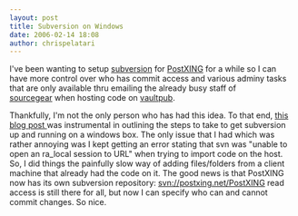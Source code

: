 ```yaml
---
layout: post
title: Subversion on Windows
date: 2006-02-14 18:08
author: chrispelatari
---
```


<p>I've been wanting to setup <a href="http://subversion.tigris.org">subversion</a> for <a href="http://postxing.net">PostXING</a> for a while so I can have more 
control over who has commit access and various adminy tasks that are only 
available thru emailing the already busy staff of <a href="http://sourcegear.com">sourcegear</a> when hosting code on <a href="http://vaultpub.sourcegear.com">vaultpub</a>.</p>
<p>Thankfully, I'm not the only person who has had this idea. To that end, <a href="http://blogs.clearscreen.com/migs/archive/2005/01/21/824.aspx">this blog 
post </a>was instrumental in outlining the steps to take to get subversion up 
and running on a windows box. The only issue that I had which was rather 
annoying was I kept getting an error stating that svn was "unable to open an 
ra_local session to URL" when trying to import code on the host. So, I did 
things the painfully slow way of adding files/folders from a client machine that 
already had the code on it. The good news is that PostXING now has its own 
subversion repository: <a href="svn://postxing.net/PostXING">svn://postxing.net/PostXING</a> read 
access is still there for all, but now I can specify who can and cannot commit 
changes. So nice.</p>
